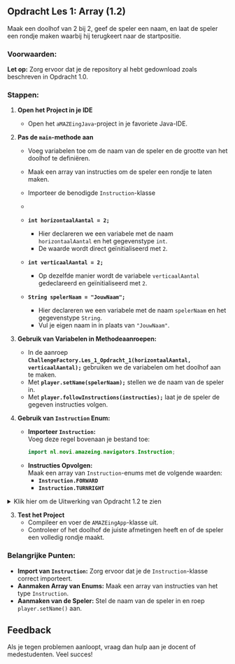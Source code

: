 ## Opdracht Les 1: Array (1.2)

Maak een doolhof van 2 bij 2, geef de speler een naam, en laat de speler een rondje maken waarbij hij terugkeert naar de startpositie.

### Voorwaarden:
**Let op:** Zorg ervoor dat je de repository al hebt gedownload zoals beschreven in Opdracht 1.0.

### Stappen:
1. **Open het Project in je IDE**
    - Open het `aMAZEingJava`-project in je favoriete Java-IDE.

2. **Pas de `main`-methode aan**
    - Voeg variabelen toe om de naam van de speler en de grootte van het doolhof te definiëren.
    - Maak een array van instructies om de speler een rondje te laten maken.
    - Importeer de benodigde `Instruction`-klasse
    - 
    - **`int horizontaalAantal = 2;`**
        - Hier declareren we een variabele met de naam `horizontaalAantal` en het gegevenstype `int`.
        - De waarde wordt direct geïnitialiseerd met `2`.

    - **`int verticaalAantal = 2;`**
        - Op dezelfde manier wordt de variabele `verticaalAantal` gedeclareerd en geïnitialiseerd met `2`.

    - **`String spelerNaam = "JouwNaam";`**
        - Hier declareren we een variabele met de naam `spelerNaam` en het gegevenstype `String`.
        - Vul je eigen naam in in plaats van `"JouwNaam"`.

3. **Gebruik van Variabelen in Methodeaanroepen:**
    - In de aanroep **`ChallengeFactory.Les_1_Opdracht_1(horizontaalAantal, verticaalAantal);`** gebruiken we de variabelen om het doolhof aan te maken.
    - Met **`player.setName(spelerNaam);`** stellen we de naam van de speler in.
    - Met **`player.followInstructions(instructies);`** laat je de speler de gegeven instructies volgen.

4. **Gebruik van `Instruction` Enum:**
    - **Importeer `Instruction`:**  
      Voeg deze regel bovenaan je bestand toe:
      ```java
      import nl.novi.amazeing.navigators.Instruction;
      ```
    - **Instructies Opvolgen:**  
      Maak een array van `Instruction`-enums met de volgende waarden:
        - **`Instruction.FORWARD`**
        - **`Instruction.TURNRIGHT`**

<details>
  <summary>Klik hier om de Uitwerking van Opdracht 1.2 te zien</summary>

  ```java
  package nl.novi.amazeing;

  import nl.novi.amazeing.factories.ChallengeFactory;
  import nl.novi.amazeing.navigators.Instruction;

  public class AMAZEingApp {
      public static void main(String[] args) {
          // Definieer de grootte van het doolhof
          int horizontaalAantal = 2;
          int verticaalAantal = 2;

          // Vul hier je eigen naam in
          String spelerNaam = "JouwNaam";

          // Maak de uitdaging aan met variabelen
          var challenge = ChallengeFactory.Les_1_Opdracht_1_1(horizontaalAantal, verticaalAantal);
          var player = challenge.player();
          
          // Zet de naam van de speler
          player.setName(spelerNaam);
          
          // Toon het doolhof
          player.showMaze();
          
          // Definieer instructies voor een rondje
          Instruction[] instructies = {
              Instruction.FORWARD,
              Instruction.TURNRIGHT,
              Instruction.FORWARD,
              Instruction.TURNRIGHT,
              Instruction.FORWARD,
              Instruction.TURNRIGHT,
              Instruction.FORWARD
          };
          
          // Laat de speler de instructies volgen
          player.followInstructions(instructies);
      }
  }
  ```



</details>

3. **Test het Project**
    - Compileer en voer de `AMAZEingApp`-klasse uit.
    - Controleer of het doolhof de juiste afmetingen heeft en of de speler een volledig rondje maakt.

### Belangrijke Punten:
- **Import van `Instruction`:** Zorg ervoor dat je de `Instruction`-klasse correct importeert.
- **Aanmaken Array van Enums:** Maak een array van instructies van het type `Instruction`.
- **Aanmaken van de Speler:** Stel de naam van de speler in en roep `player.setName()` aan.

## Feedback
Als je tegen problemen aanloopt, vraag dan hulp aan je docent of medestudenten. Veel succes!